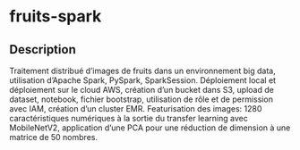 # fruits-spark

## Description
Traitement distribué d’images de fruits dans un environnement big data, utilisation d’Apache Spark, PySpark, SparkSession. Déploiement local et déploiement sur le cloud AWS, création d’un bucket dans S3, upload de dataset, notebook, fichier bootstrap, utilisation de rôle et de permission avec IAM, création d’un cluster EMR.   Featurisation des images: 1280 caractéristiques numériques à la sortie du transfer learning avec MobileNetV2, application d’une PCA pour une réduction de dimension à une matrice de 50 nombres.
